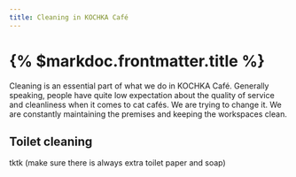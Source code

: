 ```yaml
---
title: Cleaning in KOCHKA Café
---
```


# {% $markdoc.frontmatter.title %}

Cleaning is an essential part of what we do in KOCHKA Café. Generally speaking, people have quite low expectation about the quality of service and cleanliness when it comes to cat cafés. We are trying to change it. We are constantly maintaining the premises and keeping the workspaces clean.

## Toilet cleaning

tktk (make sure there is always extra toilet paper and soap)
